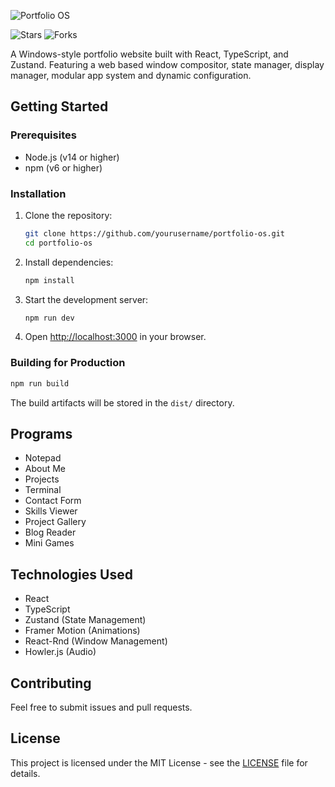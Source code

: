 ![Portfolio OS](https://i.ibb.co/Kp7HJb3Z/cooltext482781113398693.png)

![Stars](https://img.shields.io/github/stars/stackwill/portfolio-os?style=for-the-badge)
![Forks](https://img.shields.io/github/forks/stackwill/portfolio-os?style=for-the-badge&color=red)

A Windows-style portfolio website built with React, TypeScript, and Zustand.
Featuring a web based window compositor, state manager, display manager, modular app system and dynamic configuration.

## Getting Started

### Prerequisites

- Node.js (v14 or higher)
- npm (v6 or higher)

### Installation

1. Clone the repository:
   ```bash
   git clone https://github.com/yourusername/portfolio-os.git
   cd portfolio-os
   ```

2. Install dependencies:
   ```bash
   npm install
   ```

3. Start the development server:
   ```bash
   npm run dev
   ```

4. Open [http://localhost:3000](http://localhost:3000) in your browser.

### Building for Production

```bash
npm run build
```

The build artifacts will be stored in the `dist/` directory.

## Programs

- Notepad
- About Me
- Projects
- Terminal
- Contact Form
- Skills Viewer
- Project Gallery
- Blog Reader
- Mini Games

## Technologies Used

- React
- TypeScript
- Zustand (State Management)
- Framer Motion (Animations)
- React-Rnd (Window Management)
- Howler.js (Audio)

## Contributing

Feel free to submit issues and pull requests.

## License

This project is licensed under the MIT License - see the [LICENSE](LICENSE) file for details.
